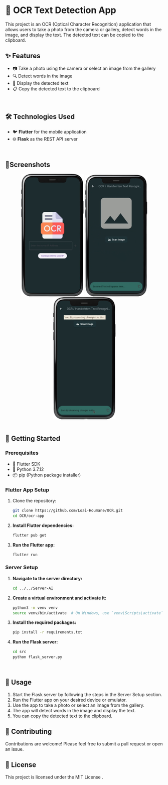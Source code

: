 
# 📸 OCR Text Detection App

This project is an OCR (Optical Character Recognition) application that allows users to take a photo from the camera or gallery, detect words in the image, and display the text. The detected text can be copied to the clipboard.

## ✨ Features

- 📷 Take a photo using the camera or select an image from the gallery
- 🔍 Detect words in the image
- 📝 Display the detected text
- 📋 Copy the detected text to the clipboard
<br/>

## 🛠️ Technologies Used

- 🐦 **Flutter** for the mobile application
- 🌐 **Flask** as the REST API server
<br/>

## 📸Screenshots

<div align="center">
<img src="Screenshots/s1.png" alt="Screenshot 1" width="200"> <img src="Screenshots/s2.png" alt="Screenshot 2" width="200"> <img src="Screenshots/s3.png" alt="Screenshot 3" width="200">
</div>
<br/>


## 🚀 Getting Started

### Prerequisites

- 🔧 Flutter SDK
- 🐍 Python 3.7.12
- 📦 pip (Python package installer)

### Flutter App Setup

1. Clone the repository:

    ```bash
    git clone https://github.com/Loai-Houmane/OCR.git
    cd OCR/ocr-app
    ```

2. **Install Flutter dependencies:**

    ```bash
    flutter pub get
    ```

3. **Run the Flutter app:**

    ```bash
    flutter run
    ```

### Server Setup

1. **Navigate to the server directory:**

    ```bash
    cd ../../Server-AI
    ```

2. **Create a virtual environment and activate it:**

    ```bash
    python3 -m venv venv
    source venv/bin/activate  # On Windows, use `venv\Scripts\activate`
    ```

3. **Install the required packages:**

    ```bash
    pip install -r requirements.txt
    ```

4. **Run the Flask server:**

    ```bash
    cd src
    python flask_server.py
    ```
<br/>

## 📱 Usage

1. Start the Flask server by following the steps in the Server Setup section.
2. Run the Flutter app on your desired device or emulator.
3. Use the app to take a photo or select an image from the gallery.
4. The app will detect words in the image and display the text.
5. You can copy the detected text to the clipboard.

## 🤝 Contributing

Contributions are welcome! Please feel free to submit a pull request or open an issue.

## 📜 License

This project is licensed under the MIT License .
